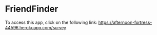 # FriendFinder
To access this app, click on the following link: https://afternoon-fortress-44596.herokuapp.com/survey
